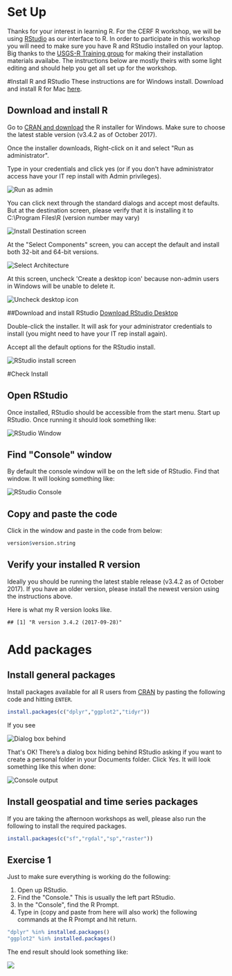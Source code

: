 

# Set Up

Thanks for your interest in learning R.  For the CERF R workshop, we will be using [RStudio](https://www.rstudio.com/) as our interface to R.  In order to participate in this workshop you will need to make sure you have R and RStudio installed on your laptop.   Big thanks to the [USGS-R Training group](https://owi.usgs.gov/R/training.html) for making their installation materials availabe.  The instructions below are mostly theirs with some light editing and should help you get all set up for the workshop.

#Install R and RStudio
These instructions are for Windows install. Download and install R for Mac [here](https://cran.r-project.org/bin/macosx/). 

## Download and install R
Go to [CRAN and download](https://cran.rstudio.com/bin/windows/base/) the R installer for Windows. Make sure to choose the latest stable version (v3.4.2 as of October 2017).

Once the installer downloads, Right-click on it and select "Run as administrator". 

Type in your credentials and click yes (or if you don't have administrator access have your IT rep install with Admin privileges).

![Run as admin](figure/install_open_as_admin.png#inline-img "run as admin")

You can click next through the standard dialogs and accept most defaults. But at the destination
screen, please verify that it is installing it to C:\Program Files\R (version number may vary)

![Install Destination screen](figure/install_destination.png#inline-img "install destination screen")

At the "Select Components" screen, you can accept the default and install both 32-bit and 64-bit versions.

![Select Architecture](figure/install_arch_window.png#inline-img "select architecture")

At this screen, uncheck 'Create a desktop icon' because non-admin users in Windows will be unable to delete it.

![Uncheck desktop icon](figure/install_tasks.png#inline-img "uncheck desktop icon")


##Download and install RStudio
[Download RStudio Desktop](https://www.rstudio.com/products/rstudio/download/)

Double-click the installer. It will ask for your administrator credentials to install (you might need to have your IT rep install again). 

Accept all the default options for the RStudio install.

![RStudio install screen](figure/install_rstudio.png#inline-img "RStudio install screen")

#Check Install

## Open RStudio
Once installed, RStudio should be accessible from the start menu.  Start up RStudio.  Once running it should look something like:

![RStudio Window](figure/rstudio.png#inline-img "RStudio window")

## Find "Console" window
By default the console window will be on the left side of RStudio.  Find that window.  It will looking something like:  

![RStudio Console](figure/rstudio_console.png#inline-img "RStudio console")

## Copy and paste the code
Click in the window and paste in the code from below:


```r
version$version.string
```

## Verify your installed R version
Ideally you should be running the latest stable release (v3.4.2 as of October 2017). If you have an older version, please install the newest version using the instructions above.

Here is what my R version looks like.

```
## [1] "R version 3.4.2 (2017-09-28)"
```

# Add packages

## Install general packages

Install packages available for all R users from [CRAN](https://cran.r-project.org/) by pasting the following code and hitting `ENTER`.


```r
install.packages(c("dplyr","ggplot2","tidyr"))
```

If you see 

![Dialog box behind](figure/personal_library_dialog.png#inline-img "dialog box behind")

That's OK! There’s a dialog box hiding behind RStudio asking if you want to create a personal folder in your Documents folder.  Click *Yes*. It will look something like this when done:

![Console output](figure/general_pkg_output.png#inline-img "console output")

## Install geospatial and time series packages

If you are taking the afternoon workshops as well, please also run the following to install the required packages.


```r
install.packages(c("sf","rgdal","sp","raster"))
```


## Exercise 1
Just to make sure everything is working do the following:

1. Open up RStudio.
2. Find the "Console."  This is usually the left part RStudio.
3. In the "Console", find the R Prompt.
4. Type in (copy and paste from here will also work) the following commands at the R Prompt and hit return.  


```r
"dplyr" %in% installed.packages()
"ggplot2" %in% installed.packages()
```

The end result should look something like:

![](figure/install_success.jpg)



